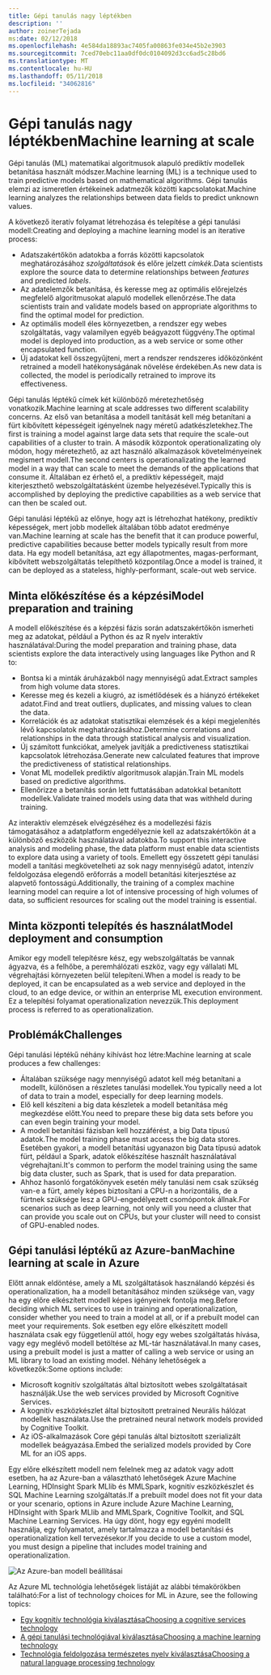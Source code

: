 ```yaml
---
title: Gépi tanulás nagy léptékben
description: ''
author: zoinerTejada
ms:date: 02/12/2018
ms.openlocfilehash: 4e584da18893ac7405fa00863fe034e45b2e3903
ms.sourcegitcommit: 7ced70ebc11aa0df0dc0104092d3cc6ad5c28bd6
ms.translationtype: MT
ms.contentlocale: hu-HU
ms.lasthandoff: 05/11/2018
ms.locfileid: "34062816"
---
```

# <a name="machine-learning-at-scale"></a><span data-ttu-id="df358-102">Gépi tanulás nagy léptékben</span><span class="sxs-lookup"><span data-stu-id="df358-102">Machine learning at scale</span></span>

<span data-ttu-id="df358-103">Gépi tanulás (ML) matematikai algoritmusok alapuló prediktív modellek betanítása használt módszer.</span><span class="sxs-lookup"><span data-stu-id="df358-103">Machine learning (ML) is a technique used to train predictive models based on mathematical algorithms.</span></span> <span data-ttu-id="df358-104">Gépi tanulás elemzi az ismeretlen értékeinek adatmezők közötti kapcsolatokat.</span><span class="sxs-lookup"><span data-stu-id="df358-104">Machine learning analyzes the relationships between data fields to predict unknown values.</span></span>

<span data-ttu-id="df358-105">A következő iteratív folyamat létrehozása és telepítése a gépi tanulási modell:</span><span class="sxs-lookup"><span data-stu-id="df358-105">Creating and deploying a machine learning model is an iterative process:</span></span>

* <span data-ttu-id="df358-106">Adatszakértőkön adatokba a forrás közötti kapcsolatok meghatározásához *szolgáltatások* és előre jelzett *címkék*.</span><span class="sxs-lookup"><span data-stu-id="df358-106">Data scientists explore the source data to determine relationships between *features* and predicted *labels*.</span></span>
* <span data-ttu-id="df358-107">Az adatelemzők betanítása, és keresse meg az optimális előrejelzés megfelelő algoritmusokat alapuló modellek ellenőrzése.</span><span class="sxs-lookup"><span data-stu-id="df358-107">The data scientists train and validate models based on appropriate algorithms to find the optimal model for prediction.</span></span>
* <span data-ttu-id="df358-108">Az optimális modell éles környezetben, a rendszer egy webes szolgáltatás, vagy valamilyen egyéb beágyazott függvény.</span><span class="sxs-lookup"><span data-stu-id="df358-108">The optimal model is deployed into production, as a web service or some other encapsulated function.</span></span>
* <span data-ttu-id="df358-109">Új adatokat kell összegyűjteni, mert a rendszer rendszeres időközönként retrained a modell hatékonyságának növelése érdekében.</span><span class="sxs-lookup"><span data-stu-id="df358-109">As new data is collected, the model is periodically retrained to improve its effectiveness.</span></span>

<span data-ttu-id="df358-110">Gépi tanulás léptékű címek két különböző méretezhetőség vonatkozik.</span><span class="sxs-lookup"><span data-stu-id="df358-110">Machine learning at scale addresses two different scalability concerns.</span></span> <span data-ttu-id="df358-111">Az első van betanítása a modell tanítását kell még betanítani a fürt kibővített képességeit igényelnek nagy méretű adatkészletekhez.</span><span class="sxs-lookup"><span data-stu-id="df358-111">The first is training a model against large data sets that require the scale-out capabilities of a cluster to train.</span></span> <span data-ttu-id="df358-112">A második központok operationalizating oly módon, hogy méretezhető, az azt használó alkalmazások követelményeinek megismert modell.</span><span class="sxs-lookup"><span data-stu-id="df358-112">The second centers is operationalizating the learned model in a way that can scale to meet the demands of the applications that consume it.</span></span> <span data-ttu-id="df358-113">Általában ez érhető el, a prediktív képességeit, majd kiterjeszthető webszolgáltatásként üzembe helyezésével.</span><span class="sxs-lookup"><span data-stu-id="df358-113">Typically this is accomplished by deploying the predictive capabilities as a web service that can then be scaled out.</span></span>

<span data-ttu-id="df358-114">Gépi tanulási léptékű az előnye, hogy azt is létrehozhat hatékony, prediktív képességek, mert jobb modellek általában több adatot eredménye van.</span><span class="sxs-lookup"><span data-stu-id="df358-114">Machine learning at scale has the benefit that it can produce powerful, predictive capabilities because better models typically result from more data.</span></span> <span data-ttu-id="df358-115">Ha egy modell betanítása, azt egy állapotmentes, magas-performant, kibővített webszolgáltatás telepíthető központilag.</span><span class="sxs-lookup"><span data-stu-id="df358-115">Once a model is trained, it can be deployed as a stateless, highly-performant, scale-out web service.</span></span> 

## <a name="model-preparation-and-training"></a><span data-ttu-id="df358-116">Minta előkészítése és a képzési</span><span class="sxs-lookup"><span data-stu-id="df358-116">Model preparation and training</span></span>

<span data-ttu-id="df358-117">A modell előkészítése és a képzési fázis során adatszakértőkön ismerheti meg az adatokat, például a Python és az R nyelv interaktív használatával:</span><span class="sxs-lookup"><span data-stu-id="df358-117">During the model preparation and training phase, data scientists explore the data interactively using languages like Python and R to:</span></span>

* <span data-ttu-id="df358-118">Bontsa ki a minták áruházakból nagy mennyiségű adat.</span><span class="sxs-lookup"><span data-stu-id="df358-118">Extract samples from high volume data stores.</span></span>
* <span data-ttu-id="df358-119">Keresse meg és kezeli a kiugró, az ismétlődések és a hiányzó értékeket adatot.</span><span class="sxs-lookup"><span data-stu-id="df358-119">Find and treat outliers, duplicates, and missing values to clean the data.</span></span>
* <span data-ttu-id="df358-120">Korrelációk és az adatokat statisztikai elemzések és a képi megjelenítés lévő kapcsolatok meghatározásához.</span><span class="sxs-lookup"><span data-stu-id="df358-120">Determine correlations and relationships in the data through statistical analysis and visualization.</span></span>
* <span data-ttu-id="df358-121">Új számított funkciókat, amelyek javítják a predictiveness statisztikai kapcsolatok létrehozása.</span><span class="sxs-lookup"><span data-stu-id="df358-121">Generate new calculated features that improve the predictiveness of statistical relationships.</span></span>
* <span data-ttu-id="df358-122">Vonat ML modellek prediktív algoritmusok alapján.</span><span class="sxs-lookup"><span data-stu-id="df358-122">Train ML models based on predictive algorithms.</span></span>
* <span data-ttu-id="df358-123">Ellenőrizze a betanítás során lett futtatásában adatokkal betanított modellek.</span><span class="sxs-lookup"><span data-stu-id="df358-123">Validate trained models using data that was withheld during training.</span></span>

<span data-ttu-id="df358-124">Az interaktív elemzések elvégzéséhez és a modellezési fázis támogatásához a adatplatform engedélyeznie kell az adatszakértőkön át a különböző eszközök használatával adatokba.</span><span class="sxs-lookup"><span data-stu-id="df358-124">To support this interactive analysis and modeling phase, the data platform must enable data scientists to explore data using a variety of tools.</span></span> <span data-ttu-id="df358-125">Emellett egy összetett gépi tanulási modell a tanítási megkövetelheti az sok nagy mennyiségű adatot, intenzív feldolgozása elegendő erőforrás a modell betanítási kiterjesztése az alapvető fontosságú.</span><span class="sxs-lookup"><span data-stu-id="df358-125">Additionally, the training of a complex machine learning model can require a lot of intensive processing of high volumes of data, so sufficient resources for scaling out the model training is essential.</span></span>

## <a name="model-deployment-and-consumption"></a><span data-ttu-id="df358-126">Minta központi telepítés és használat</span><span class="sxs-lookup"><span data-stu-id="df358-126">Model deployment and consumption</span></span>

<span data-ttu-id="df358-127">Amikor egy modell telepítésre kész, egy webszolgáltatás be vannak ágyazva, és a felhőbe, a peremhálózati eszköz, vagy egy vállalati ML végrehajtási környezeten belül telepíteni.</span><span class="sxs-lookup"><span data-stu-id="df358-127">When a model is ready to be deployed, it can be encapsulated as a web service and deployed in the cloud, to an edge device, or within an enterprise ML execution environment.</span></span> <span data-ttu-id="df358-128">Ez a telepítési folyamat operationalization nevezzük.</span><span class="sxs-lookup"><span data-stu-id="df358-128">This deployment process is referred to as operationalization.</span></span>

## <a name="challenges"></a><span data-ttu-id="df358-129">Problémák</span><span class="sxs-lookup"><span data-stu-id="df358-129">Challenges</span></span>

<span data-ttu-id="df358-130">Gépi tanulási léptékű néhány kihívást hoz létre:</span><span class="sxs-lookup"><span data-stu-id="df358-130">Machine learning at scale produces a few challenges:</span></span>

- <span data-ttu-id="df358-131">Általában szüksége nagy mennyiségű adatot kell még betanítani a modellt, különösen a részletes tanulási modellek.</span><span class="sxs-lookup"><span data-stu-id="df358-131">You typically need a lot of data to train a model, especially for deep learning models.</span></span>
- <span data-ttu-id="df358-132">Elő kell készíteni a big data készletek a modell betanítása még megkezdése előtt.</span><span class="sxs-lookup"><span data-stu-id="df358-132">You need to prepare these big data sets before you can even begin training your model.</span></span>
- <span data-ttu-id="df358-133">A modell betanítási fázisban kell hozzáférést, a big Data típusú adatok.</span><span class="sxs-lookup"><span data-stu-id="df358-133">The model training phase must access the big data stores.</span></span> <span data-ttu-id="df358-134">Esetében gyakori, a modell betanítási ugyanazon big Data típusú adatok fürt, például a Spark, adatok előkészítése használt használatával végrehajtani.</span><span class="sxs-lookup"><span data-stu-id="df358-134">It's common to perform the model training using the same big data cluster, such as Spark, that is used for data preparation.</span></span> 
- <span data-ttu-id="df358-135">Ahhoz hasonló forgatókönyvek esetén mély tanulási nem csak szükség van-e a fürt, amely képes biztosítani a CPU-n a horizontális, de a fürtnek szüksége lesz a GPU-engedélyezett csomópontok állnak.</span><span class="sxs-lookup"><span data-stu-id="df358-135">For scenarios such as deep learning, not only will you need a cluster that can provide you scale out on CPUs, but your cluster will need to consist of GPU-enabled nodes.</span></span>

## <a name="machine-learning-at-scale-in-azure"></a><span data-ttu-id="df358-136">Gépi tanulási léptékű az Azure-ban</span><span class="sxs-lookup"><span data-stu-id="df358-136">Machine learning at scale in Azure</span></span>

<span data-ttu-id="df358-137">Előtt annak eldöntése, amely a ML szolgáltatások használandó képzési és operationalization, ha a modell betanításához minden szüksége van, vagy ha egy előre elkészített modell képes igényeinek fontolja meg.</span><span class="sxs-lookup"><span data-stu-id="df358-137">Before deciding which ML services to use in training and operationalization, consider whether you need to train a model at all, or if a prebuilt model can meet your requirements.</span></span> <span data-ttu-id="df358-138">Sok esetben egy előre elkészített modell használata csak egy függetlenül attól, hogy egy webes szolgáltatás hívása, vagy egy meglévő modell betöltése az ML-tár használatával.</span><span class="sxs-lookup"><span data-stu-id="df358-138">In many cases, using a prebuilt model is just a matter of calling a web service or using an ML library to load an existing model.</span></span> <span data-ttu-id="df358-139">Néhány lehetőségek a következők:</span><span class="sxs-lookup"><span data-stu-id="df358-139">Some options include:</span></span> 

- <span data-ttu-id="df358-140">Microsoft kognitív szolgáltatás által biztosított webes szolgáltatásait használják.</span><span class="sxs-lookup"><span data-stu-id="df358-140">Use the web services provided by Microsoft Cognitive Services.</span></span>
- <span data-ttu-id="df358-141">A kognitív eszközkészlet által biztosított pretrained Neurális hálózat modellek használata.</span><span class="sxs-lookup"><span data-stu-id="df358-141">Use the pretrained neural network models provided by Cognitive Toolkit.</span></span>
- <span data-ttu-id="df358-142">Az iOS-alkalmazások Core gépi tanulás által biztosított szerializált modellek beágyazása.</span><span class="sxs-lookup"><span data-stu-id="df358-142">Embed the serialized models provided by Core ML for an iOS apps.</span></span> 

<span data-ttu-id="df358-143">Egy előre elkészített modell nem felelnek meg az adatok vagy adott esetben, ha az Azure-ban a választható lehetőségek Azure Machine Learning, HDInsight Spark MLlib és MMLSpark, kognitív eszközkészlet és SQL Machine Learning szolgáltatás.</span><span class="sxs-lookup"><span data-stu-id="df358-143">If a prebuilt model does not fit your data or your scenario, options in Azure include Azure Machine Learning, HDInsight with Spark MLlib and MMLSpark, Cognitive Toolkit, and SQL Machine Learning Services.</span></span> <span data-ttu-id="df358-144">Ha úgy dönt, hogy egy egyéni modellt használja, egy folyamatot, amely tartalmazza a modell betanítási és operationalization kell tervezésekor.</span><span class="sxs-lookup"><span data-stu-id="df358-144">If you decide to use a custom model, you must design a pipeline that includes model training and operationalization.</span></span> 

![Az Azure-ban modell beállításai](./images/machine-learning-model-training-and-deployment.png)

<span data-ttu-id="df358-146">Az Azure ML technológia lehetőségek listáját az alábbi témakörökben található:</span><span class="sxs-lookup"><span data-stu-id="df358-146">For a list of technology choices for ML in Azure, see the following topics:</span></span>

- [<span data-ttu-id="df358-147">Egy kognitív technológia kiválasztása</span><span class="sxs-lookup"><span data-stu-id="df358-147">Choosing a cognitive services technology</span></span>](../technology-choices/cognitive-services.md)
- [<span data-ttu-id="df358-148">A gépi tanulási technológiával kiválasztása</span><span class="sxs-lookup"><span data-stu-id="df358-148">Choosing a machine learning technology</span></span>](../technology-choices/data-science-and-machine-learning.md)
- [<span data-ttu-id="df358-149">Technológia feldolgozása természetes nyelv kiválasztása</span><span class="sxs-lookup"><span data-stu-id="df358-149">Choosing a natural language processing technology</span></span>](../technology-choices/natural-language-processing.md)
